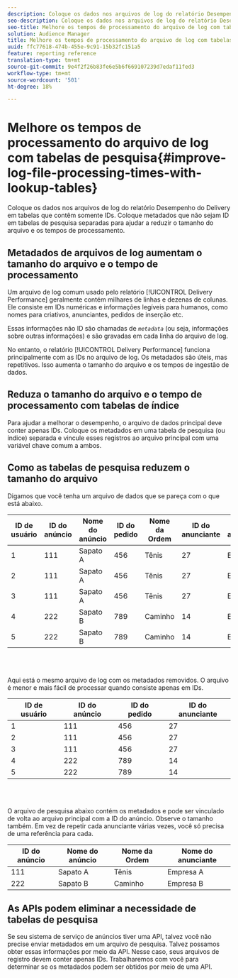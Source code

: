 ```yaml
---
description: Coloque os dados nos arquivos de log do relatório Desempenho do Delivery em tabelas que contêm somente IDs. Coloque metadados que não sejam ID em tabelas de pesquisa separadas para ajudar a reduzir o tamanho do arquivo e os tempos de processamento.
seo-description: Coloque os dados nos arquivos de log do relatório Desempenho do Delivery em tabelas que contêm somente IDs. Coloque metadados que não sejam ID em tabelas de pesquisa separadas para ajudar a reduzir o tamanho do arquivo e os tempos de processamento.
seo-title: Melhore os tempos de processamento do arquivo de log com tabelas de pesquisa
solution: Audience Manager
title: Melhore os tempos de processamento do arquivo de log com tabelas de pesquisa
uuid: ffc77618-474b-455e-9c91-15b32fc151a5
feature: reporting reference
translation-type: tm+mt
source-git-commit: 9e4f2f26b83fe6e5b6f669107239d7edaf11fed3
workflow-type: tm+mt
source-wordcount: '501'
ht-degree: 18%

---
```



# Melhore os tempos de processamento do arquivo de log com tabelas de pesquisa{#improve-log-file-processing-times-with-lookup-tables}

Coloque os dados nos arquivos de log do relatório Desempenho do Delivery em tabelas que contêm somente IDs. Coloque metadados que não sejam ID em tabelas de pesquisa separadas para ajudar a reduzir o tamanho do arquivo e os tempos de processamento.

<!-- 

c_lookup_tables.xml

 -->

## Metadados de arquivos de log aumentam o tamanho do arquivo e o tempo de processamento

Um arquivo de log comum usado pelo relatório [!UICONTROL Delivery Performance] geralmente contém milhares de linhas e dezenas de colunas. Ele consiste em IDs numéricas e informações legíveis para humanos, como nomes para criativos, anunciantes, pedidos de inserção etc.

Essas informações não ID são chamadas de *`metadata`* (ou seja, informações sobre outras informações) e são gravadas em cada linha do arquivo de log.

No entanto, o relatório [!UICONTROL Delivery Performance] funciona principalmente com as IDs no arquivo de log. Os metadados são úteis, mas repetitivos. Isso aumenta o tamanho do arquivo e os tempos de ingestão de dados.

## Reduza o tamanho do arquivo e o tempo de processamento com tabelas de índice

Para ajudar a melhorar o desempenho, o arquivo de dados principal deve conter apenas IDs. Coloque os metadados em uma tabela de pesquisa (ou índice) separada e vincule esses registros ao arquivo principal com uma variável chave comum a ambos.

## Como as tabelas de pesquisa reduzem o tamanho do arquivo

Digamos que você tenha um arquivo de dados que se pareça com o que está abaixo.

| ID de usuário | ID do anúncio | Nome do anúncio | ID do pedido | Nome da Ordem | ID do anunciante | Nome do anunciante |
|---|---|---|---|---|---|---|
| 1 | 111 | Sapato A | 456 | Tênis | 27 | Empresa A |
| 2 | 111 | Sapato A | 456 | Tênis | 27 | Empresa A |
| 3 | 111 | Sapato A | 456 | Tênis | 27 | Empresa A |
| 4 | 222 | Sapato B | 789 | Caminho | 14 | Empresa B |
| 5 | 222 | Sapato B | 789 | Caminho | 14 | Empresa B |

<br> 

Aqui está o mesmo arquivo de log com os metadados removidos. O arquivo é menor e mais fácil de processar quando consiste apenas em IDs.

| ID de usuário | ID do anúncio | ID do pedido | ID do anunciante |
|---|---|---|---|
| 1 | 111 | 456 | 27 |
| 2 | 111 | 456 | 27 |
| 3 | 111 | 456 | 27 |
| 4 | 222 | 789 | 14 |
| 5 | 222 | 789 | 14 |

<br> 

O arquivo de pesquisa abaixo contém os metadados e pode ser vinculado de volta ao arquivo principal com a ID do anúncio. Observe o tamanho também. Em vez de repetir cada anunciante várias vezes, você só precisa de uma referência para cada.

| ID do anúncio | Nome do anúncio | Nome da Ordem | Nome do anunciante |
|---|---|---|---|
| 111 | Sapato A | Tênis | Empresa A |
| 222 | Sapato B | Caminho | Empresa B |

## As APIs podem eliminar a necessidade de tabelas de pesquisa

Se seu sistema de serviço de anúncios tiver uma API, talvez você não precise enviar metadados em um arquivo de pesquisa. Talvez possamos obter essas informações por meio da API. Nesse caso, seus arquivos de registro devem conter apenas IDs. Trabalharemos com você para determinar se os metadados podem ser obtidos por meio de uma API.